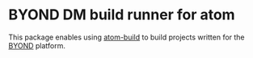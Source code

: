 # BYOND DM build runner for atom

This package enables using [atom-build](https://github.com/noseglid/atom-build) to build projects written for the [BYOND](http://www.byond.com/) platform. 
